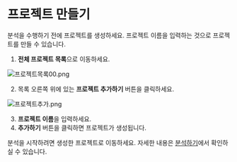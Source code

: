 # 프로젝트 만들기

분석을 수행하기 전에 프로젝트를 생성하세요. 프로젝트 이름을 입력하는 것으로 프로젝트를 만들 수 있습니다.

1. **전체 프로젝트 목록**으로 이동하세요.

![프로젝트목록00.png](프로젝트목록00.png)

2. 목록 오른쪽 위에 있는 **프로젝트 추가하기** 버튼을 클릭하세요.

![프로젝트추가.png](프로젝트추가.png)

3. **프로젝트 이름**을 입력하세요. 
4. **추가하기** 버튼을 클릭하면 프로젝트가 생성됩니다.

분석을 시작하려면 생성한 프로젝트로 이동하세요. 자세한 내용은 [분석하기](분석.md)에서 확인하실 수 있습니다.